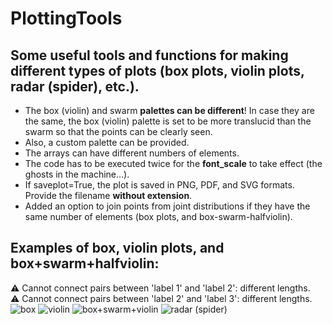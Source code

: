 # PlottingTools
## Some useful tools and functions for making different types of plots (box plots, violin plots, radar (spider), etc.).

- The box (violin) and swarm **palettes can be different**! In case they are the same, the box (violin) palette is set to be more translucid than the swarm so that the points can be clearly seen.
- Also, a custom palette can be provided.
- The arrays can have different numbers of elements.
- The code has to be executed twice for the **font_scale** to take effect (the ghosts in the machine...).
- If saveplot=True, the plot is saved in PNG, PDF, and SVG formats. Provide the filename **without extension**.
- Added an option to join points from joint distributions if they have the same number of elements (box plots, and box-swarm-halfviolin).

## Examples of box, violin plots, and box+swarm+halfviolin:
⚠️ Cannot connect pairs between 'label 1' and 'label 2': different lengths.  
⚠️ Cannot connect pairs between 'label 2' and 'label 3': different lengths.
![box](https://github.com/user-attachments/assets/c6e32230-8a72-46c5-b8e5-c3e8c88af14d)
![violin](https://github.com/user-attachments/assets/ac34aca7-2eec-419c-bc9c-d9e1e72e842a)
![box+swarm+violin](https://github.com/user-attachments/assets/c16436ee-a029-4385-a131-615cb6aa51e8)
![radar (spider)](https://github.com/user-attachments/assets/032c0afd-6060-4137-916a-99d35b0592c5)
